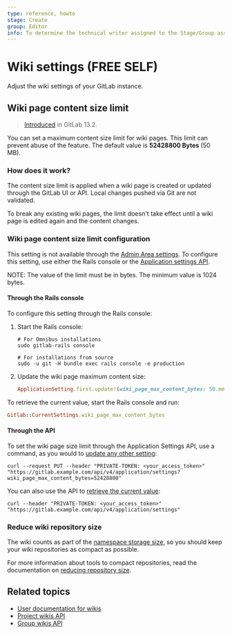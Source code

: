 ```yaml
---
type: reference, howto
stage: Create
group: Editor
info: To determine the technical writer assigned to the Stage/Group associated with this page, see https://about.gitlab.com/handbook/product/ux/technical-writing/#assignments
---
```


# Wiki settings **(FREE SELF)**

Adjust the wiki settings of your GitLab instance.

## Wiki page content size limit

> [Introduced](https://gitlab.com/gitlab-org/gitlab/-/issues/31176) in GitLab 13.2.

You can set a maximum content size limit for wiki pages. This limit can prevent
abuse of the feature. The default value is **52428800 Bytes** (50 MB).

### How does it work?

The content size limit is applied when a wiki page is created or updated
through the GitLab UI or API. Local changes pushed via Git are not validated.

To break any existing wiki pages, the limit doesn't take effect until a wiki page
is edited again and the content changes.

### Wiki page content size limit configuration

This setting is not available through the [Admin Area settings](../../user/admin_area/settings/index.md).
To configure this setting, use either the Rails console
or the [Application settings API](../../api/settings.md).

NOTE:
The value of the limit must be in bytes. The minimum value is 1024 bytes.

#### Through the Rails console

To configure this setting through the Rails console:

1. Start the Rails console:

   ```shell
   # For Omnibus installations
   sudo gitlab-rails console

   # For installations from source
   sudo -u git -H bundle exec rails console -e production
   ```

1. Update the wiki page maximum content size:

   ```ruby
   ApplicationSetting.first.update!(wiki_page_max_content_bytes: 50.megabytes)
   ```

To retrieve the current value, start the Rails console and run:

  ```ruby
  Gitlab::CurrentSettings.wiki_page_max_content_bytes
  ```

#### Through the API

To set the wiki page size limit through the Application Settings API, use a command,
as you would to [update any other setting](../../api/settings.md#change-application-settings):

```shell
curl --request PUT --header "PRIVATE-TOKEN: <your_access_token>" "https://gitlab.example.com/api/v4/application/settings?wiki_page_max_content_bytes=52428800"
```

You can also use the API to [retrieve the current value](../../api/settings.md#get-current-application-settings):

```shell
curl --header "PRIVATE-TOKEN: <your_access_token>" "https://gitlab.example.com/api/v4/application/settings"
```

### Reduce wiki repository size

The wiki counts as part of the [namespace storage size](../../user/admin_area/settings/account_and_limit_settings.md),
so you should keep your wiki repositories as compact as possible.

For more information about tools to compact repositories,
read the documentation on [reducing repository size](../../user/project/repository/reducing_the_repo_size_using_git.md).

## Related topics

- [User documentation for wikis](../../user/project/wiki/index.md)
- [Project wikis API](../../api/wikis.md)
- [Group wikis API](../../api/group_wikis.md)
